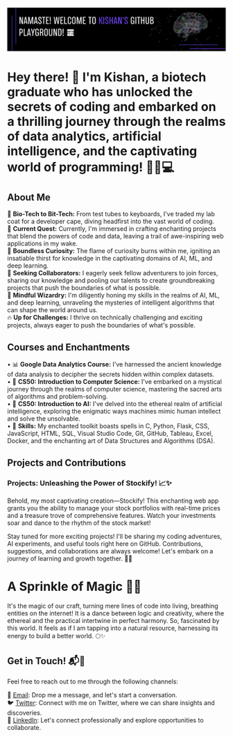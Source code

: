 
![Banner](https://raw.githubusercontent.com/kishan5111/kishan5111/main/banner.png)

# Hey there! 👋 I'm Kishan, a biotech graduate who has unlocked the secrets of coding and embarked on a thrilling journey through the realms of data analytics, artificial intelligence, and the captivating world of programming! 🧪🔬💻

## About Me

🧪 **Bio-Tech to Bit-Tech:** From test tubes to keyboards, I've traded my lab coat for a developer cape, diving headfirst into the vast world of coding.  
🔭 **Current Quest:** Currently, I'm immersed in crafting enchanting projects that blend the powers of code and data, leaving a trail of awe-inspiring web applications in my wake.   
🌱 **Boundless Curiosity:** The flame of curiosity burns within me, igniting an insatiable thirst for knowledge in the captivating domains of AI, ML, and deep learning.  
🤝 **Seeking Collaborators:** I eagerly seek fellow adventurers to join forces, sharing our knowledge and pooling our talents to create groundbreaking projects that push the boundaries of what is possible.  
🧠 **Mindful Wizardry:** I'm diligently honing my skills in the realms of AI, ML, and deep learning, unraveling the mysteries of intelligent algorithms that can shape the world around us.  
🔥 **Up for Challenges:** I thrive on technically challenging and exciting projects, always eager to push the boundaries of what's possible.  



## Courses and Enchantments

• 📊 **Google Data Analytics Course:** I've harnessed the ancient knowledge of data analysis to decipher the secrets hidden within complex datasets.  
• 💫 **CS50: Introduction to Computer Science:** I've embarked on a mystical journey through the realms of computer science, mastering the sacred arts of algorithms and problem-solving.   
• 🌌 **CS50: Introduction to AI:** I've delved into the ethereal realm of artificial intelligence, exploring the enigmatic ways machines mimic human intellect and solve the unsolvable.   
• 🔧 **Skills:** My enchanted toolkit boasts spells in C, Python, Flask, CSS, JavaScript, HTML, SQL, Visual Studio Code, Git, GitHub, Tableau, Excel, Docker, and the enchanting art of Data Structures and Algorithms (DSA).

## Projects and Contributions

### Projects: Unleashing the Power of Stockify! 📈✨

Behold, my most captivating creation—Stockify! This enchanting web app grants you the ability to manage your stock portfolios with real-time prices and a treasure trove of comprehensive features. Watch your investments soar and dance to the rhythm of the stock market!

Stay tuned for more exciting projects! I'll be sharing my coding adventures, AI experiments, and useful tools right here on GitHub. Contributions, suggestions, and collaborations are always welcome! Let's embark on a journey of learning and growth together. 🌱✨

# A Sprinkle of Magic 🎩✨

It's the magic of our craft, turning mere lines of code into living, breathing entities on the internet! It is a dance between logic and creativity, where the ethereal and the practical intertwine in perfect harmony. So, fascinated by this world. It feels as if I am tapping into a natural resource, harnessing its energy to build a better world. 🌕✨

## Get in Touch! 📬🌟

Feel free to reach out to me through the following channels:


📧 [Email](mailto:kishanvavdara@gmail.com): Drop me a message, and let's start a conversation.  
🐦 [Twitter](https://twitter.com/your_username): Connect with me on Twitter, where we can share insights and discoveries.  
💼 [LinkedIn](https://linkedin.com/in/kishan-vavdara): Let's connect professionally and explore opportunities to collaborate.  






